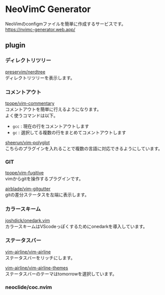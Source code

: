 # NeoVimC Generator

NeoVimのconfigmファイルを簡単に作成するサービスです。  
https://nvimc-generator.web.app/

## plugin

### ディレクトリツリー

[preservim/nerdtree](https://github.com/preservim/nerdtree)  
ディレクトリツリーを表示します。

### コメントアウト

[tpope/vim-commentary](https://github.com/tpope/vim-commentary)  
コメントアウトを簡単に行えるようになります。  
よく使うコマンドは以下。  
- `gcc` : 現在の行をコメントアウトします
- `gc` : 選択してる複数の行をまとめてコメントアウトします
  
[sheerun/vim-polyglot](https://github.com/sheerun/vim-polyglot)  
こちらのプラグインを入れることで複数の言語に対応できるようにしています。

### GIT

[tpope/vim-fugitive](https://github.com/tpope/vim-fugitive)  
vimからgitを操作するプラグインです。  

[airblade/vim-gitgutter](https://github.com/airblade/vim-gitgutter)  
gitの差分ステータスを左端に表示します。

### カラースキーム

[joshdick/onedark.vim](https://github.com/joshdick/onedark.vim)  
カラースキームはVScodeっぽくするためにonedarkを導入しています。

### ステータスバー 

[vim-airline/vim-airline](https://github.com/vim-airline/vim-airline)  
ステータスバーをリッチにします。

[vim-airline/vim-airline-themes](https://github.com/vim-airline/vim-airline-themes)  
ステータスバーのテーマはtomorrowを選択しています。

### neoclide/coc.nvim

